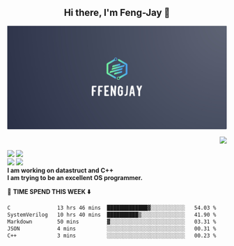 <h2 align="center"> Hi there, I'm Feng-Jay 👋 </h2>  

![](https://github.com/Feng-Jay/DataStruct/blob/master/Image/1.png)  

<img align="right" src="https://github-readme-stats.vercel.app/api?username=Feng-Jay&show_icons=true&icon_color=CE1D2D&text_color=718096&bg_color=ffffff&hide_title=true" />


&emsp;

![](https://visitor-badge.glitch.me/badge?page_id=Feng-Jay.readme)
![](https://img.shields.io/badge/Concentrate-Cpp-blue)  
![](https://img.shields.io/badge/Rust-primer-orange)
![](https://img.shields.io/badge/Target-OS-9cf)  
**I am working on datastruct and C++**  
**I am trying to be an excellent OS programmer.**  


📘 **TIME SPEND THIS WEEK ⬇️**
<!--START_SECTION:waka-->
```text
C               13 hrs 46 mins  █████████████▓░░░░░░░░░░░   54.03 % 
SystemVerilog   10 hrs 40 mins  ██████████▒░░░░░░░░░░░░░░   41.90 % 
Markdown        50 mins         ▓░░░░░░░░░░░░░░░░░░░░░░░░   03.31 % 
JSON            4 mins          ░░░░░░░░░░░░░░░░░░░░░░░░░   00.31 % 
C++             3 mins          ░░░░░░░░░░░░░░░░░░░░░░░░░   00.23 % 
```
<!--END_SECTION:waka-->
